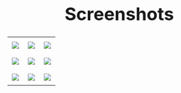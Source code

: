 <h1 align="center" style="font-size: 40px;">Screenshots</h1>

<table>
  <tr>
    <td style="padding: 10px;"><img src="https://github.com/user-attachments/assets/65586d1a-7edc-48e9-8db6-1680c05880c9" /></td>
    <td style="padding: 10px;"><img src="https://github.com/user-attachments/assets/cc26ff99-0481-4b62-b6ba-7f1b0e065454" /></td>
    <td style="padding: 10px;"><img src="https://github.com/user-attachments/assets/d92e1771-8be8-4535-b4fb-2c50e707fdb8" /></td>
  </tr>
  <tr>
    <td style="padding: 10px;"><img src="https://github.com/user-attachments/assets/d88cdc92-0e6a-4ecc-871f-643fd53cfb22" /></td>
    <td style="padding: 10px;"><img src="https://github.com/user-attachments/assets/91b27506-0212-43a3-b482-741df9f994b7" /></td>
    <td style="padding: 10px;"><img src="https://github.com/user-attachments/assets/bdf74b9c-4b63-409e-b9ac-49d39695737c" /></td>
  </tr>
  <tr>
    <td style="padding: 10px;"><img src="https://github.com/user-attachments/assets/a6ff8fa4-3f50-4d26-9a36-20f213701f15" /></td>
    <td style="padding: 10px;"><img src="https://github.com/user-attachments/assets/825d1e41-4dd6-42cd-ba20-0eab6c984c99" /></td>
    <td style="padding: 10px;"><img src="https://github.com/user-attachments/assets/ffd1be61-db0b-4a9b-8b42-cd379ca7a999" /></td>
  </tr>
</table>
